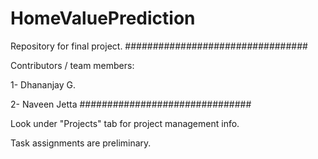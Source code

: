 # HomeValuePrediction
Repository for final project.
#################################

Contributors / team members:

1- Dhananjay G.

2- Naveen Jetta
###############################

Look under "Projects" tab for project management info.

Task assignments are preliminary. 
